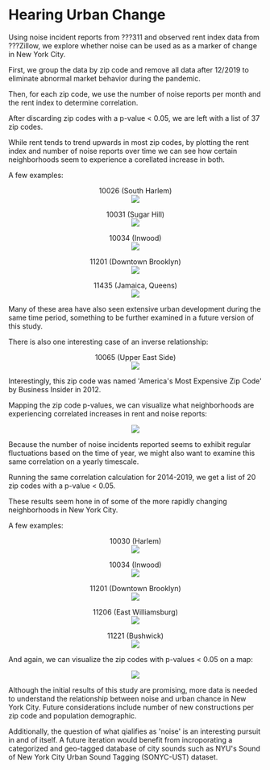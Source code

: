 # Hearing Urban Change

Using noise incident reports from ???311 and observed rent index data from ???Zillow, we explore whether noise can be used as as a marker of change in New York City.

First, we group the data by zip code and remove all data after 12/2019 to eliminate abnormal market behavior during the pandemic.

Then, for each zip code, we use the number of noise reports per month and the rent index to determine correlation.

After discarding zip codes with a p-value < 0.05, we are left with a list of 37 zip codes.

While rent tends to trend upwards in most zip codes, by plotting the rent index and number of noise reports over time we can see how certain neighborhoods seem to experience a corellated increase in both.

A few examples:

<p align="center">
  10026 (South Harlem) <br>
  <img src="https://github.com/martimgalvao/hearing_urban_change/blob/main/months_output/month_output_10026.png" style="background-color:white;" />
</p>

<p align="center">
  10031 (Sugar Hill) <br>
  <img src="https://github.com/martimgalvao/hearing_urban_change/blob/main/months_output/month_output_10031.png" />
</p>

<p align="center">
  10034 (Inwood) <br>
  <img src="https://github.com/martimgalvao/hearing_urban_change/blob/main/months_output/month_output_10034.png" />
</p>

<p align="center">
  11201 (Downtown Brooklyn) <br>
  <img src="https://github.com/martimgalvao/hearing_urban_change/blob/main/months_output/month_output_11201.png" />
</p>

<p align="center">
  11435 (Jamaica, Queens) <br>
  <img src="https://github.com/martimgalvao/hearing_urban_change/blob/main/months_output/month_output_11435.png" />
</p>

Many of these area have also seen extensive urban development during the same time period, something to be further examined in a future version of this study.

There is also one interesting case of an inverse relationship:

<p align="center">
  10065 (Upper East Side) <br>
  <img src="https://github.com/martimgalvao/hearing_urban_change/blob/main/months_output/month_output_10065.png" />
</p>

Interestingly, this zip code was named 'America's Most Expensive Zip Code' by Business Insider in 2012.

Mapping the zip code p-values, we can visualize what neighborhoods are experiencing correlated increases in rent and noise reports:

<p align="center">
  <img src="https://github.com/martimgalvao/hearing_urban_change/blob/main/month_p_map.png" />
</p>

Because the number of noise incidents reported seems to exhibit regular fluctuations based on the time of year, we might also want to examine this same correlation on a yearly timescale.

Running the same correlation calculation for 2014-2019, we get a list of 20 zip codes with a p-value < 0.05.

These results seem hone in of some of the more rapidly changing neighborhoods in New York City.

A few examples:

<p align="center">
  10030 (Harlem) <br>
  <img src="https://github.com/martimgalvao/hearing_urban_change/blob/main/years_output/year_output_10030.png" />
</p>

<p align="center">
  10034 (Inwood) <br>
  <img src="https://github.com/martimgalvao/hearing_urban_change/blob/main/years_output/year_output_10034.png" />
</p>

<p align="center">
  11201 (Downtown Brooklyn) <br>
  <img src="https://github.com/martimgalvao/hearing_urban_change/blob/main/years_output/year_output_11201.png" />
</p>

<p align="center">
  11206 (East Williamsburg) <br>
  <img src="https://github.com/martimgalvao/hearing_urban_change/blob/main/years_output/year_output_11206.png" />
</p>

<p align="center">
  11221 (Bushwick) <br>
  <img src="https://github.com/martimgalvao/hearing_urban_change/blob/main/years_output/year_output_11221.png" />
</p>

And again, we can visualize the zip codes with p-values < 0.05 on a map:

<p align="center">
  <img src="https://github.com/martimgalvao/hearing_urban_change/blob/main/year_p_map.png" />
</p>

Although the initial results of this study are promising, more data is needed to understand the relationship between noise and urban chance in New York City. Future considerations include number of new constructions per zip code and population demographic.

Additionally, the question of what qialifies as 'noise' is an interesting pursuit in and of itself. A future iteration would benefit from incroporating a categorized and geo-tagged database of city sounds such as NYU's Sound of New York City Urban Sound Tagging (SONYC-UST) dataset.
